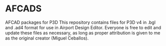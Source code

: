 # AFCADS
AFCAD packages for P3D
This repository contains files for P3D v4 in .bgl and .ad4 format for use in Airport Design Editor.
Everyone is free to edit and update these files as necessary, as long as proper attribution is given to me as the original creator (Miguel Ceballos).
